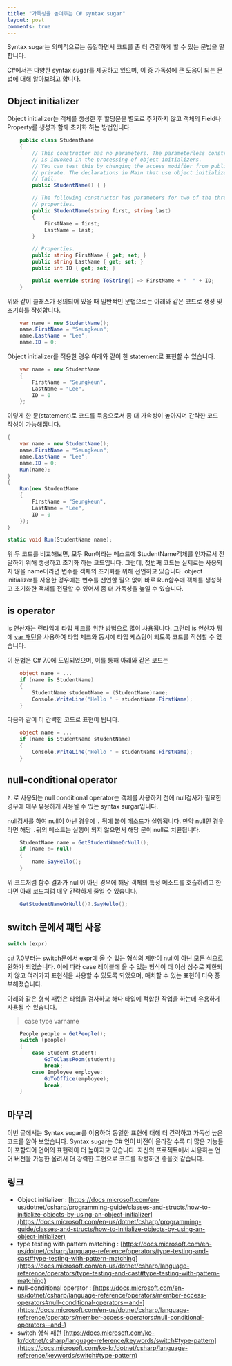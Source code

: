 ```yaml
---
title: "가독성을 높여주는 C# syntax sugar"
layout: post
comments: true
---
```

Syntax sugar는 의미적으로는 동일하면서 코드를 좀 더 간결하게 할 수 있는 문법을 말합니다.

C#에서는 다양한 syntax sugar를 제공하고 있으며, 이 중 가독성에 큰 도움이 되는 문법에 대해 알아보려고 합니다.


## Object initializer
 Object initializer는 객체를 생성한 후 할당문을 별도로 추가하지 않고 객체의 Field나 Property를 생성과 함께 초기화 하는 방법입니다.

```c#
    public class StudentName
    {
        // This constructor has no parameters. The parameterless constructor
        // is invoked in the processing of object initializers.
        // You can test this by changing the access modifier from public to
        // private. The declarations in Main that use object initializers will
        // fail.
        public StudentName() { }

        // The following constructor has parameters for two of the three
        // properties.
        public StudentName(string first, string last)
        {
            FirstName = first;
            LastName = last;
        }

        // Properties.
        public string FirstName { get; set; }
        public string LastName { get; set; }
        public int ID { get; set; }

        public override string ToString() => FirstName + "  " + ID;
    }
```
위와 같이 클래스가 정의되어 있을 때
일반적인 문법으로는 아래와 같은 코드로 생성 및 초기화를 작성합니다.
```c#
    var name = new StudentName();
    name.FirstName = "Seungkeun";
    name.LastName = "Lee";
    name.ID = 0;
```
Object initializer를 적용한 경우
아래와 같이 한 statement로 표현할 수 있습니다.
```c#
    var name = new StudentName
    {
        FirstName = "Seungkeun",
        LastName = "Lee",
        ID = 0
    };
```
이렇게 한 문(statement)로 코드를 묶음으로서 좀 더 가속성이 높아지며 간략한 코드 작성이 가능해집니다. 
```c#
{
    var name = new StudentName();
    name.FirstName = "Seungkeun";
    name.LastName = "Lee";
    name.ID = 0;
    Run(name);
}
{
    Run(new StudentName
    {
        FirstName = "Seungkeun",
        LastName = "Lee",
        ID = 0
    });
}

static void Run(StudentName name);
```
위 두 코드를 비교해보면, 모두 Run이라는 메소드에 StudentName객체를 인자로서 전달하기 위해 생성하고 초기화 하는 코드입니다. 
그런데, 첫번째 코드는 실제로는 사용되지 않을 name이라면 변수를 객체의 초기화를 위해 선언하고 있습니다. object initializer를 사용한 경우에는 변수를 선언할 필요 없이 바로 Run함수에 객체를 생성하고 초기화한 객체를 전달할 수 있어서 좀 더 가독성을 높일 수 있습니다.


## is operator
is 연산자는 런타임에 타입 체크를 위한 방법으로 많이 사용됩니다. 그런데 is 연산자 뒤에 [var 패턴](https://docs.microsoft.com/en-us/dotnet/csharp/language-reference/operators/patterns#var-pattern)을 사용하여 타입 체크와 동시에 타입 케스팅이 되도록 코드를 작성할 수 있습니다.

이 문법은 C# 7.0에 도입되었으며, 이를 통해 아래와 같은 코드는
```c#
    object name = ...
    if (name is StudentName)
    {
        StudentName studentName = (StudentName)name;
        Console.WriteLine("Hello " + studentName.FirstName);
    }    
```
다음과 같이 더 간략한 코드로 표현이 됩니다.
```c#
    object name = ...
    if (name is StudentName studentName)
    {
        Console.WriteLine("Hello " + studentName.FirstName);
    }
```
## null-conditional operator
 `?.`로 사용되는 null conditional operator는 객체를 사용하기 전에 null검사가 필요한 경우에 매우 유용하게 사용될 수 있는 syntax surgar입니다.

null검사를 하여 null이 아닌 경우에 `.` 뒤에 붙이 메소드가 실행됩니다.
만약 null인 경우라면 해당 `.`뒤의 메소드는 실행이 되지 않으면서 해당 문이 null로 치환됩니다.

```c#
    StudentName name = GetStudentNameOrNull();
    if (name != null)
    {
        name.SayHello();
    }
```
위 코드처럼 함수 결과가 null이 아닌 경우에 해당 객체의 특정 메소드를 호출하려고 한다면 아래 코드처럼 매우 간략하게 줄일 수 있습니다.
```c#
    GetStudentNameOrNull()?.SayHello();
```

## switch 문에서 패턴 사용
``` c#
switch (expr)
```
c# 7.0부터는 switch문에서 expr에 올 수 있는 형식의 제한이 null이 아닌 모든 식으로 완화가 되었습니다. 이에 따라 case 레이블에 올 수 있는 형식이 더 이상 상수로 제한되지 않고 여러가지 표현식을 사용할 수 있도록 되었으며, 매치할 수 있는 표현이 더욱 풍부해졌습니다.

아래와 같은 형식 패턴은 타입을 검사하고 해다 타입에 적합한 작업을 하는데 유용하게 사용될 수 있습니다.
>  case type varname

``` c#
    People people = GetPeople();
    switch (people)
    {
        case Student student:
            GoToClassRoom(student);
            break;
        case Employee employee:
            GoToOffice(employee);
            break;
    }
```

## 마무리
 이번 글에서는 Syntax sugar를 이용하여 동일한 표현에 대해 더 간략하고 가독성 높은 코드를 알아 보았습니다. Syntax sugar는 C# 언어 버전이 올라갈 수록 더 많은 기능들이 포함되어 언어의 표현력이 더 높아지고 있습니다. 자신의 프로젝트에서 사용하는 언어 버전을 가능한 올려서 더 강력한 표현으로 코드를 작성하면 좋을것 같습니다.

## 링크

* Object initializer : [https://docs.microsoft.com/en-us/dotnet/csharp/programming-guide/classes-and-structs/how-to-initialize-objects-by-using-an-object-initializer](https://docs.microsoft.com/en-us/dotnet/csharp/programming-guide/classes-and-structs/how-to-initialize-objects-by-using-an-object-initializer)
* type testing with pattern matching : [https://docs.microsoft.com/en-us/dotnet/csharp/language-reference/operators/type-testing-and-cast#type-testing-with-pattern-matching](https://docs.microsoft.com/en-us/dotnet/csharp/language-reference/operators/type-testing-and-cast#type-testing-with-pattern-matching)
* null-conditional operator : [https://docs.microsoft.com/en-us/dotnet/csharp/language-reference/operators/member-access-operators#null-conditional-operators--and-](https://docs.microsoft.com/en-us/dotnet/csharp/language-reference/operators/member-access-operators#null-conditional-operators--and-)
* switch 형식 패턴 [https://docs.microsoft.com/ko-kr/dotnet/csharp/language-reference/keywords/switch#type-pattern](https://docs.microsoft.com/ko-kr/dotnet/csharp/language-reference/keywords/switch#type-pattern)